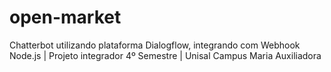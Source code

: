 # open-market
Chatterbot utilizando plataforma Dialogflow, integrando com Webhook Node.js | Projeto integrador 4º Semestre | Unisal Campus Maria Auxiliadora
